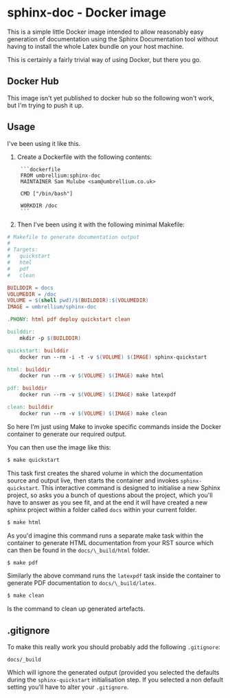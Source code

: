 # sphinx-doc - Docker image

This is a simple little Docker image intended to allow reasonably easy
generation of documentation using the Sphinx Documentation tool without having
to install the whole Latex bundle on your host machine.

This is certainly a fairly trivial way of using Docker, but there you go.

## Docker Hub

This image isn't yet published to docker hub so the following won't work, but I'm trying to push it up.

## Usage

I've been using it like this.

1. Create a Dockerfile with the following contents:

        ```dockerfile
        FROM umbrellium:sphinx-doc
        MAINTAINER Sam Mulube <sam@umbrellium.co.uk>

        CMD ["/bin/bash"]

        WORKDIR /doc
        ```

2. Then I've been using it with the following minimal Makefile:

```makefile
# Makefile to generate documentation output
#
# Targets:
# 	quickstart
# 	html
# 	pdf
# 	clean

BUILDDIR = docs
VOLUMEDIR = /doc
VOLUME = $(shell pwd)/$(BUILDDIR):$(VOLUMEDIR)
IMAGE = umbrellium/sphinx-doc

.PHONY: html pdf deploy quickstart clean

builddir:
	mkdir -p $(BUILDDIR)

quickstart: builddir
	docker run --rm -i -t -v $(VOLUME) $(IMAGE) sphinx-quickstart

html: builddir
	docker run --rm -v $(VOLUME) $(IMAGE) make html

pdf: builddir
	docker run --rm -v $(VOLUME) $(IMAGE) make latexpdf

clean: builddir
	docker run --rm -v $(VOLUME) $(IMAGE) make clean
```

So here I'm just using Make to invoke specific commands inside the Docker
container to generate our required output.

You can then use the image like this:

```bash
$ make quickstart
```

This task first creates the shared volume in which the documentation source and
output live, then starts the container and invokes `sphinx-quickstart`. This
interactive command is designed to initialise a new Sphinx project, so asks you
a bunch of questions about the project, which you'll have to answer as you see
fit, and at the end it will have created a new sphinx project within a folder
called `docs` within your current folder.

```bash
$ make html
```

As you'd imagine this command runs a separate make task within the container to
generate HTML documentation from your RST source which can then be found in the
`docs/\_build/html` folder.

```bash
$ make pdf
```

Similarly the above command runs the `latexpdf` task inside the container to
generate PDF documentation to `docs/\_build/latex`.

```bash
$ make clean
```

Is the command to clean up generated artefacts.

## .gitignore

To make this really work you should probably add the following `.gitignore`:

```gitignore
docs/_build
```

Which will ignore the generated output (provided you selected the defaults
during the `sphinx-quickstart` initialisation step. If you selected a
non default setting you'll have to alter your `.gitignore`.
